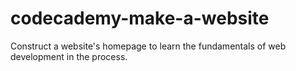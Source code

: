# codecademy-make-a-website
Construct a website's homepage to learn the fundamentals of web development in the process.
